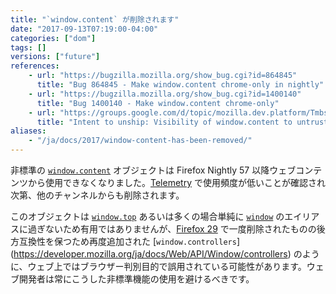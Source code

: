 ```yaml
---
title: "`window.content` が削除されます"
date: "2017-09-13T07:19:00-04:00"
categories: ["dom"]
tags: []
versions: ["future"]
references:
    - url: "https://bugzilla.mozilla.org/show_bug.cgi?id=864845"
      title: "Bug 864845 - Make window.content chrome-only in nightly"
    - url: "https://bugzilla.mozilla.org/show_bug.cgi?id=1400140"
      title: "Bug 1400140 - Make window.content chrome-only"
    - url: "https://groups.google.com/d/topic/mozilla.dev.platform/Tmbs-wFwHzo/discussion"
      title: "Intent to unship: Visibility of window.content to untrusted code"
aliases:
    - "/ja/docs/2017/window-content-has-been-removed/"
---
```

非標準の [`window.content`](https://developer.mozilla.org/ja/docs/Web/API/Window/content) オブジェクトは Firefox Nightly 57 以降ウェブコンテンツから使用できなくなりました。[Telemetry](https://wiki.mozilla.org/Telemetry) で使用頻度が低いことが確認され次第、他のチャンネルからも削除されます。

このオブジェクトは [`window.top`](https://developer.mozilla.org/ja/docs/Web/API/Window/top) あるいは多くの場合単純に [`window`](https://developer.mozilla.org/ja/docs/Web/API/Window) のエイリアスに過ぎないため有用ではありませんが、[Firefox 29](https://www.fxsitecompat.com/ja/docs/2014/window-content-controllers-pkcs11-and-loadstatus-have-been-removed/) で一度削除されたものの後方互換性を保つため再度追加された [`window.controllers`] (https://developer.mozilla.org/ja/docs/Web/API/Window/controllers) のように、ウェブ上ではブラウザー判別目的で誤用されている可能性があります。ウェブ開発者は常にこうした非標準機能の使用を避けるべきです。
